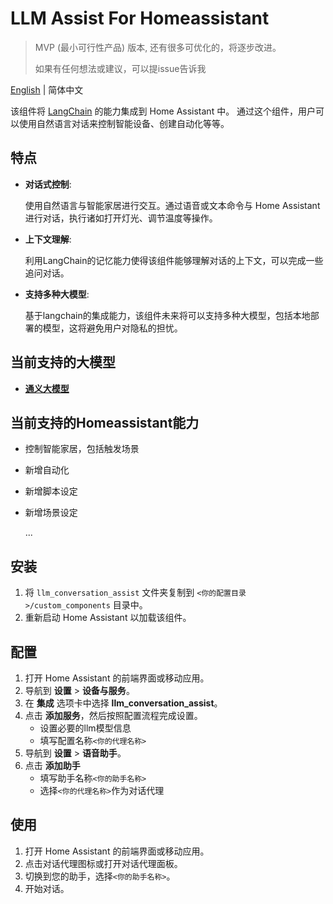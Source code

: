 # LLM Assist For Homeassistant
>MVP (最小可行性产品) 版本, 还有很多可优化的，将逐步改进。
>
>如果有任何想法或建议，可以提issue告诉我

[English](README.md) | 简体中文

该组件将 [LangChain](https://github.com/langchain-ai/langchain) 的能力集成到 Home Assistant 中。
通过这个组件，用户可以使用自然语言对话来控制智能设备、创建自动化等等。

## 特点
- __对话式控制__: 

  使用自然语言与智能家居进行交互。通过语音或文本命令与 Home Assistant 进行对话，执行诸如打开灯光、调节温度等操作。
- __上下文理解__: 

  利用LangChain的记忆能力使得该组件能够理解对话的上下文，可以完成一些追问对话。
- __支持多种大模型__:

  基于langchain的集成能力，该组件未来将可以支持多种大模型，包括本地部署的模型，这将避免用户对隐私的担忧。

## 当前支持的大模型
- [**通义大模型**](https://tongyi.aliyun.com/)

## 当前支持的Homeassistant能力
- 控制智能家居，包括触发场景
- 新增自动化
- 新增脚本设定
- 新增场景设定

  ...


## 安装

1. 将 `llm_conversation_assist` 文件夹复制到 `<你的配置目录>/custom_components` 目录中。
2. 重新启动 Home Assistant 以加载该组件。

## 配置

1. 打开 Home Assistant 的前端界面或移动应用。
2. 导航到 **设置** > **设备与服务**。
3. 在 **集成** 选项卡中选择 **llm_conversation_assist**。
4. 点击 **添加服务**，然后按照配置流程完成设置。
   - 设置必要的llm模型信息
   - 填写配置名称`<你的代理名称>`
5. 导航到 **设置** > **语音助手**。
6. 点击 **添加助手**
   - 填写助手名称`<你的助手名称>`
   - 选择`<你的代理名称>`作为对话代理

## 使用
1. 打开 Home Assistant 的前端界面或移动应用。
2. 点击对话代理图标或打开对话代理面板。
3. 切换到您的助手，选择`<你的助手名称>`。
4. 开始对话。